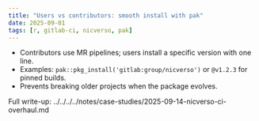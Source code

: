 ```yaml
---
title: "Users vs contributors: smooth install with pak"
date: 2025-09-01
tags: [r, gitlab-ci, nicverso, pak]
---
```


- Contributors use MR pipelines; users install a specific version with one line.
- Examples: `pak::pkg_install('gitlab:group/nicverso')` or `@v1.2.3` for pinned builds.
- Prevents breaking older projects when the package evolves.

Full write-up: ../../../../notes/case-studies/2025-09-14-nicverso-ci-overhaul.md
